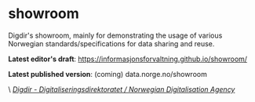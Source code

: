 # showroom

Digdir's showroom, mainly for demonstrating the usage of various Norwegian standards/specifications for data sharing and reuse. 

**Latest editor's draft**: https://informasjonsforvaltning.github.io/showroom/

**Latest published version**: (coming) data.norge.no/showroom 

\ [_Digdir - Digitaliseringsdirektoratet / Norwegian Digitalisation Agency_](https://digdir.no)
